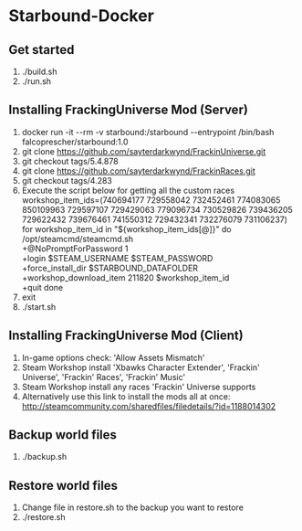 # Starbound-Docker

## Get started
1. ./build.sh
2. ./run.sh

## Installing FrackingUniverse Mod (Server)
1. docker run -it --rm -v starbound:/starbound --entrypoint /bin/bash falcoprescher/starbound:1.0
2. git clone https://github.com/sayterdarkwynd/FrackinUniverse.git
3. git checkout tags/5.4.878
4. git clone https://github.com/sayterdarkwynd/FrackinRaces.git
5. git checkout tags/4.283
6. Execute the script below for getting all the custom races
workshop_item_ids=(740694177 729558042 732452461 774083065 850109963 729597107 729429063 779096734 730529826 739436205 729622432 739676461 741550312 729432341 732276079 731106237)
for workshop_item_id in "${workshop_item_ids[@]}"
do
    /opt/steamcmd/steamcmd.sh \
        +@NoPromptForPassword 1 \
        +login $STEAM_USERNAME $STEAM_PASSWORD \
        +force_install_dir $STARBOUND_DATAFOLDER \
        +workshop_download_item 211820 $workshop_item_id \
        +quit
done
7. exit
8. ./start.sh

## Installing FrackingUniverse Mod (Client)
1. In-game options check: 'Allow Assets Mismatch'
2. Steam Workshop install 'Xbawks Character Extender', 'Frackin' Universe', 'Frackin' Races', 'Frackin' Music'
3. Steam Workshop install any races 'Frackin' Universe supports
4. Alternatively use this link to install the mods all at once: http://steamcommunity.com/sharedfiles/filedetails/?id=1188014302

## Backup world files
1. ./backup.sh

## Restore world files
1. Change file in restore.sh to the backup you want to restore
2. ./restore.sh
